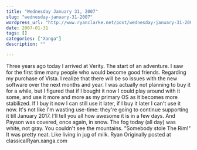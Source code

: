 ```yaml
---
title: "Wednesday January 31, 2007"
slug: "wednesday-january-31-2007"
wordpress_url: "http://www.ryanclarke.net/post/wednesday-january-31-2007/"
date: 2007-01-31
tags: []
categories: ["Xanga"]
description: ""

---
```


Three years ago today I arrived at Verity. The start of an adventure. I saw for the first time many people who would become good friends.
Regarding my purchase of Vista. I realize that there will be so issues with the new software over the next months and year. I was actually not planning to buy it for a while, but I figured that if I bought it now I could play around with it some, and use it more and more as my primary OS as it becomes more stabilized. If I buy it now I can still use it later, if I buy it later I can't use it now. It's not like I'm wasting use-time: they're going to continue supporting it till January 2017. I'll tell you all how awesome it is in a few days.
And Payson was covered, once again, in snow. The fog today (all day) was white, not gray. You couldn't see the mountains. "Somebody stole The Rim!" It was pretty neat. Like living in jug of milk.
Ryan
Originally posted at classicalRyan.xanga.com
